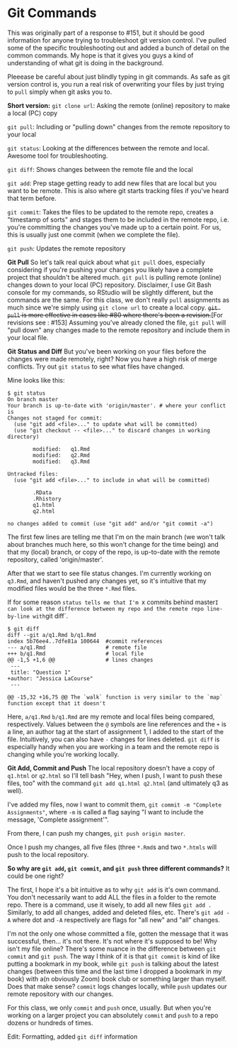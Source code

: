 # Git Commands

This was originally part of a response to #151, but it should be good information for anyone trying to troubleshoot git version control. I've pulled some of the specific troubleshooting out and added a bunch of detail on the common commands. My hope is that it gives you guys a kind of understanding of what git is doing in the background. 

Pleeease be careful about just blindly typing in git commands. As safe as git version control is, you run a real risk of overwriting your files by just trying to `pull` simply when git asks you to. 

**Short version:**
`git clone url`: Asking the remote (online) repository to make a local (PC) copy

`git pull`: Including or "pulling down" changes from the remote repository to your local

`git status`: Looking at the differences between the remote and local. Awesome tool for troubleshooting. 

`git diff`: Shows changes between the remote file and the local

`git add`: Prep stage getting ready to add new files that are local but you want to be remote. This is also where git starts tracking files if you've heard that term before. 

`git commit`:  Takes the files to be updated to the remote repo, creates a "timestamp of sorts" and stages them to be included in the remote repo, i.e. you're committing the changes you've made up to a certain point. For us, this is usually just one commit (when we complete the file). 

`git push`: Updates the remote repository

**Git Pull**
So let's talk real quick about what `git pull` does, especially considering if you're pushing your changes  you likely have a complete project that shouldn't be altered much. `git pull` is pulling remote (online) changes down to your local (PC) repository. Disclaimer, I use Git Bash console for my commands, so RStudio will be slightly different, but the commands are the same.  For this class, we don't really `pull` assignments as much since we're simply using `git clone url` to create a local copy. ~~`git pull` is more effective in cases like #80 where there's been a revision.~~[For revisions see : #153] Assuming you've already cloned the file, `git pull` will "pull down" any changes made to the remote repository and include them in your local file. 

**Git Status and Diff**
But you've been working on your files before the changes were made remotely, right? Now you have a high risk of merge conflicts. Try out `git status` to see what files have changed. 

Mine looks like this: 
```
$ git status
On branch master
Your branch is up-to-date with 'origin/master'. # where your conflict is 
Changes not staged for commit:
  (use "git add <file>..." to update what will be committed)
  (use "git checkout -- <file>..." to discard changes in working directory)

        modified:   q1.Rmd
        modified:   q2.Rmd
        modified:   q3.Rmd

Untracked files:
  (use "git add <file>..." to include in what will be committed)

        .RData
        .Rhistory
        q1.html
        q2.html

no changes added to commit (use "git add" and/or "git commit -a")
```
The first few lines are telling me that I'm on the main branch (we won't talk about branches much here, so this won't change for the time being) and that my (local) branch, or copy of the repo, is up-to-date with the remote repository, called 'origin/master'. 

After that we start to see file status changes. I'm currently working on `q3.Rmd`, and haven't pushed any changes yet, so it's intuitive that my modified files would be the three `*.Rmd` files. 

If for some reason `status tells me that I'm `x commits behind master` I can look at the difference between my repo and the remote repo line-by-line with `git diff`. 

```
$ git diff 
diff --git a/q1.Rmd b/q1.Rmd 
index 5b76ee4..7dfe81a 100644  #commit references
--- a/q1.Rmd                   # remote file
+++ b/q1.Rmd                   # local file
@@ -1,5 +1,6 @@                # lines changes
 ---
 title: "Question 1"
+author: "Jessica LaCourse"
 ---

@@ -15,32 +16,75 @@ The `walk` function is very similar to the `map` function except that it doesn't
```
Here, `a/q1.Rmd` `b/q1.Rmd` are my remote and local files being compared, respectively. Values between the `@` symbols are line references and the `+` is a line, an author tag at the start of assignment 1,  I added to the start of the file. Intuitively, you can also have `-` changes for lines deleted. `git diff` is especially handy when you are working in a team and the remote repo is changing while you're working locally. 

**Git Add, Commit and Push** 
The local repository doesn't have a copy of `q1.html` or `q2.html` so I'll tell bash "Hey, when I push, I want to push these files, too" with the command `git add q1.html q2.html` (and ultimately q3 as well).  

I've added my files, now I want to commit them, `git commit -m "Complete Assignments"`, where `-m` is called a flag saying "I want to include the message, 'Complete assignment'". 

From there, I can push my changes, `git push origin master`.

Once I push my changes, all five files (three `*.Rmd`s and two `*.htmls` will push to the local repository. 

**So why are `git add`, `git commit`, and `git push` three different commands?** 
It could be one right? 

The first, I hope it's a bit intuitive as to why `git add` is it's own command. You don't necessarily want to add ALL the files in a folder to the remote repo. There is a command, use it wisely, to add all new files `git add .` Similarly, to add all changes, added and deleted files, etc. There's `git add -A` where dot and `-A` respectively are flags for "all new" and "all" changes.  

I'm not the only one whose committed a file, gotten the message that it was successful, then... it's not there. It's not where it's supposed to be! Why isn't my file online? 
There's some nuance in the difference between `git commit` and `git push`. The way I think of it is that `git commit` is kind of like putting a bookmark in my book, while `git push` is talking about the latest changes (between this time and the last time I dropped a bookmark in my book) with a(n obviously Zoom) book club or something larger than myself. Does that make sense? `commit` logs changes locally, while `push` updates our remote repository with our changes. 

For this class, we only `commit` and `push` once, usually. But when you're working on a larger project you can absolutely `commit` and `push` to a repo dozens or hundreds of times. 

Edit: Formatting, added `git diff` information

